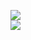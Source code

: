 [![](https://img.shields.io/badge/Made%20With-Github%20Spray-lightgrey.svg?style=for-the-badge&logo=github)](https://github.com/Annihil/github-spray#268)  
[![](https://i.imgur.com/2DrTn0Z.gif)](https://github.com/Annihil/github-spray)